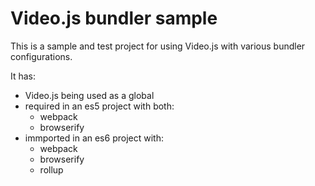 # Video.js bundler sample

This is a sample and test project for using Video.js with various bundler configurations.

It has:
* Video.js being used as a global
* required in an es5 project with both:
  * webpack
  * browserify
* immported in an es6 project with:
  * webpack
  * browserify
  * rollup
